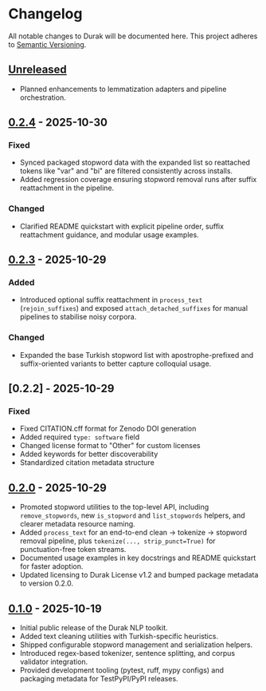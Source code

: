 # Changelog

All notable changes to Durak will be documented here. This project adheres to [Semantic Versioning](https://semver.org/).

## [Unreleased]

- Planned enhancements to lemmatization adapters and pipeline orchestration.

## [0.2.4] - 2025-10-30

### Fixed
- Synced packaged stopword data with the expanded list so reattached tokens like "var" and "bi" are filtered consistently across installs.
- Added regression coverage ensuring stopword removal runs after suffix reattachment in the pipeline.

### Changed
- Clarified README quickstart with explicit pipeline order, suffix reattachment guidance, and modular usage examples.

## [0.2.3] - 2025-10-29

### Added
- Introduced optional suffix reattachment in `process_text` (`rejoin_suffixes`) and exposed `attach_detached_suffixes` for manual pipelines to stabilise noisy corpora.

### Changed
- Expanded the base Turkish stopword list with apostrophe-prefixed and suffix-oriented variants to better capture colloquial usage.

## [0.2.2] - 2025-10-29

### Fixed
- Fixed CITATION.cff format for Zenodo DOI generation
- Added required `type: software` field
- Changed license format to "Other" for custom licenses
- Added keywords for better discoverability
- Standardized citation metadata structure

## [0.2.0] - 2025-10-29

- Promoted stopword utilities to the top-level API, including `remove_stopwords`,
  new `is_stopword` and `list_stopwords` helpers, and clearer metadata resource naming.
- Added `process_text` for an end-to-end clean → tokenize → stopword removal pipeline,
  plus `tokenize(..., strip_punct=True)` for punctuation-free token streams.
- Documented usage examples in key docstrings and README quickstart for faster adoption.
- Updated licensing to Durak License v1.2 and bumped package metadata to version 0.2.0.

## [0.1.0] - 2025-10-19

- Initial public release of the Durak NLP toolkit.
- Added text cleaning utilities with Turkish-specific heuristics.
- Shipped configurable stopword management and serialization helpers.
- Introduced regex-based tokenizer, sentence splitting, and corpus validator integration.
- Provided development tooling (pytest, ruff, mypy configs) and packaging metadata for TestPyPI/PyPI releases.

[Unreleased]: https://github.com/fbkaragoz/durak/compare/v0.2.4...HEAD
[0.2.4]: https://github.com/fbkaragoz/durak/compare/v0.2.3...v0.2.4
[0.2.3]: https://github.com/fbkaragoz/durak/compare/v0.2.2...v0.2.3
[0.2.0]: https://github.com/fbkaragoz/durak/compare/v0.1.0...v0.2.0
[0.1.0]: https://github.com/fbkaragoz/durak/releases/tag/v0.1.0
